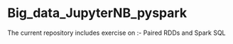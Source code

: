 # Big_data_JupyterNB_pyspark
The current repository includes exercise on :- Paired RDDs and Spark SQL
